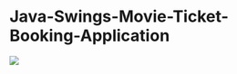 # Java-Swings-Movie-Ticket-Booking-Application

<img src="https://github.com/karthikbhat19/Java-Swings-Movie-ticket-booking-application/blob/master/Screenshots/receipt.png">
